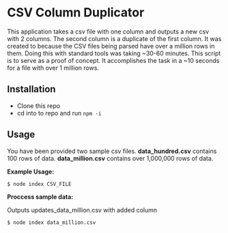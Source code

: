 # CSV Column Duplicator 
This application takes a csv file with one column and outputs a new csv with 2 columns. The second column is a duplicate of the first column. It was created to because the CSV files being parsed have over a million rows in them. Doing this with standard tools was taking ~30-60 minutes. This script is to serve as a proof of concept. It accomplishes the task in a ~10 seconds for a file with over 1 million rows.

## Installation

* Clone this repo
* cd into to repo and run `npm -i`

## Usage
You have been provided two sample csv files. **data_hundred.csv** contains 100 rows of data. **data_million.csv** contains over 1,000,000 rows of data.

**Example Usage:**

```bash
$ node index CSV_FILE
```

**Proccess sample data:**

Outputs updates_data_million.csv with added column
```bash
$ node index data_million.csv
```